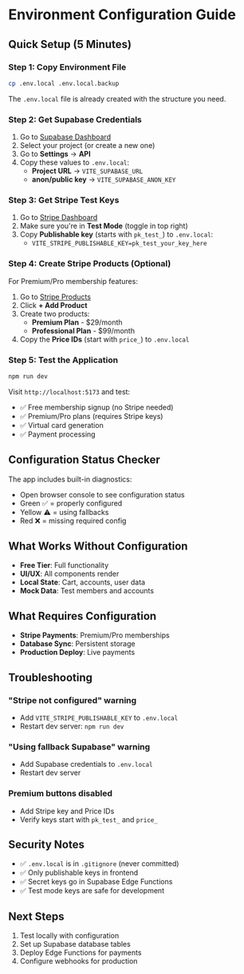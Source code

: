 # Environment Configuration Guide

## Quick Setup (5 Minutes)

### Step 1: Copy Environment File
```bash
cp .env.local .env.local.backup
```

The `.env.local` file is already created with the structure you need.

### Step 2: Get Supabase Credentials

1. Go to [Supabase Dashboard](https://supabase.com/dashboard)
2. Select your project (or create a new one)
3. Go to **Settings** → **API**
4. Copy these values to `.env.local`:
   - **Project URL** → `VITE_SUPABASE_URL`
   - **anon/public key** → `VITE_SUPABASE_ANON_KEY`

### Step 3: Get Stripe Test Keys

1. Go to [Stripe Dashboard](https://dashboard.stripe.com/test/apikeys)
2. Make sure you're in **Test Mode** (toggle in top right)
3. Copy **Publishable key** (starts with `pk_test_`) to `.env.local`:
   - `VITE_STRIPE_PUBLISHABLE_KEY=pk_test_your_key_here`

### Step 4: Create Stripe Products (Optional)

For Premium/Pro membership features:

1. Go to [Stripe Products](https://dashboard.stripe.com/test/products)
2. Click **+ Add Product**
3. Create two products:
   - **Premium Plan** - $29/month
   - **Professional Plan** - $99/month
4. Copy the **Price IDs** (start with `price_`) to `.env.local`

### Step 5: Test the Application

```bash
npm run dev
```

Visit `http://localhost:5173` and test:
- ✅ Free membership signup (no Stripe needed)
- ✅ Premium/Pro plans (requires Stripe keys)
- ✅ Virtual card generation
- ✅ Payment processing

## Configuration Status Checker

The app includes built-in diagnostics:
- Open browser console to see configuration status
- Green ✅ = properly configured
- Yellow ⚠️ = using fallbacks
- Red ❌ = missing required config

## What Works Without Configuration

- **Free Tier**: Full functionality
- **UI/UX**: All components render
- **Local State**: Cart, accounts, user data
- **Mock Data**: Test members and accounts

## What Requires Configuration

- **Stripe Payments**: Premium/Pro memberships
- **Database Sync**: Persistent storage
- **Production Deploy**: Live payments

## Troubleshooting

### "Stripe not configured" warning
- Add `VITE_STRIPE_PUBLISHABLE_KEY` to `.env.local`
- Restart dev server: `npm run dev`

### "Using fallback Supabase" warning
- Add Supabase credentials to `.env.local`
- Restart dev server

### Premium buttons disabled
- Add Stripe key and Price IDs
- Verify keys start with `pk_test_` and `price_`

## Security Notes

- ✅ `.env.local` is in `.gitignore` (never committed)
- ✅ Only publishable keys in frontend
- ✅ Secret keys go in Supabase Edge Functions
- ✅ Test mode keys are safe for development

## Next Steps

1. Test locally with configuration
2. Set up Supabase database tables
3. Deploy Edge Functions for payments
4. Configure webhooks for production

